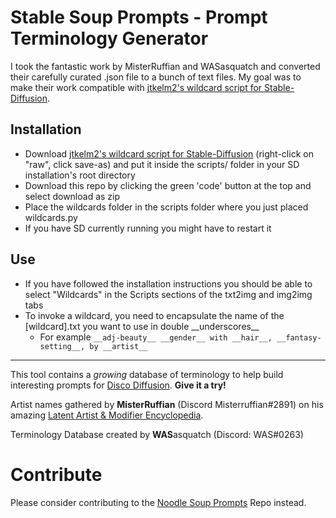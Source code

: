# **Stable Soup Prompts** - Prompt Terminology Generator

I took the fantastic work by MisterRuffian and WASasquatch and converted their carefully curated .json file to a bunch of text files.
My goal was to make their work compatible with [jtkelm2's wildcard script for Stable-Diffusion](https://github.com/jtkelm2/stable-diffusion-webui-1/blob/master/scripts/wildcards.py).

## Installation

- Download [jtkelm2's wildcard script for Stable-Diffusion](https://github.com/jtkelm2/stable-diffusion-webui-1/blob/master/scripts/wildcards.py) (right-click on "raw", click save-as) and put it inside the scripts/ folder in your SD installation's root directory
- Download this repo by clicking the green 'code' button at the top and select download as zip
- Place the wildcards folder in the scripts folder where you just placed wildcards.py
- If you have SD currently running you might have to restart it

## Use

- If you have followed the installation instructions you should be able to select "Wildcards" in the Scripts sections of the txt2img and img2img tabs
- To invoke a wildcard, you need to encapsulate the name of the \[wildcard\].txt you want to use in double \_\_underscores\_\_
  - For example `__adj-beauty__ __gender__ with __hair__, __fantasy-setting__, by __artist__`

---

This tool contains a *growing* database of terminology to help build interesting prompts for [Disco Diffusion](https://discodiffusion.com/). **Give it a try!**

Artist names gathered by **MisterRuffian** (Discord Misterruffian#2891) on his amazing [Latent Artist & Modifier Encyclopedia](https://docs.google.com/spreadsheets/d/1_jgQ9SyvUaBNP1mHHEzZ6HhL_Es1KwBKQtnpnmWW82I/).

Terminology Database created by **WAS**asquatch (Discord: WAS\#0263)

# Contribute

Please consider contributing to the [Noodle Soup Prompts](https://github.com/WASasquatch/noodle-soup-prompts) Repo instead.

